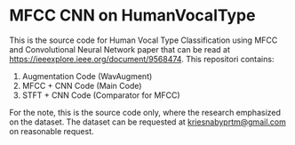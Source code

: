 # MFCC CNN on HumanVocalType

This is the source code for Human Vocal Type Classification using MFCC and Convolutional Neural Network paper that can be read at https://ieeexplore.ieee.org/document/9568474. 
This repositori contains:
1. Augmentation Code (WavAugment)
2. MFCC + CNN Code (Main Code)
3. STFT + CNN Code (Comparator for MFCC)

For the note, this is the source code only, where the research emphasized on the dataset. The dataset can be requested at kriesnabyprtm@gmail.com on reasonable request.

